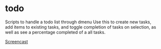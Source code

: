 # todo
Scripts to handle a todo list through dmenu
Use this to create new tasks, add items to existing tasks, and toggle completion of tasks on selection, as well as see a percentage completed of a all tasks. 

[Screencast](https://ptpb.pw/9E2g.mkv)
